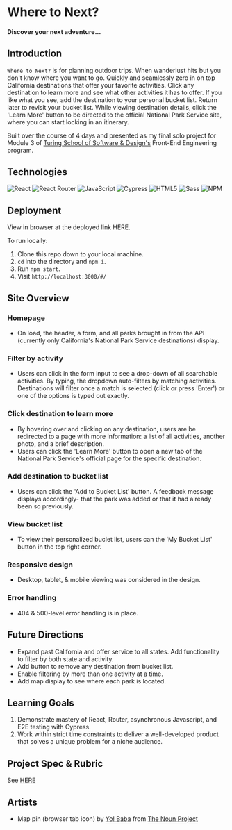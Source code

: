 # Where to Next?

#### Discover your next adventure...

## Introduction
`Where to Next?` is for planning outdoor trips. When wanderlust hits but you don't know where you want to go. Quickly and seamlessly zero in on top California destinations that offer your favorite activities. Click any destination to learn more and see what other activities it has to offer. If you like what you see, add the destination to your personal bucket list. Return later to revisit your bucket list. While viewing destination details, click the 'Learn More' button to be directed to the official National Park Service site, where you can start locking in an itinerary.

Built over the course of 4 days and presented as my final solo project for Module 3 of [Turing School of Software & Design's](https://turing.edu/) Front-End Engineering program.

## Technologies
![React](https://img.shields.io/badge/react-%2320232a.svg?style=for-the-badge&logo=react&logoColor=%2361DAFB)
![React Router](https://img.shields.io/badge/-React%20Router-211f20?logo=react-router&logoColor=61DAFB&style=for-the-badge)
![JavaScript](https://img.shields.io/badge/javascript-%23323330.svg?style=for-the-badge&logo=javascript&logoColor=%23F7DF1E)
![Cypress](https://img.shields.io/badge/-cypress-black?logo=cypress&logoColor=white&style=for-the-badge)
![HTML5](https://img.shields.io/badge/HTML5-E34F26?style=for-the-badge&logo=html5&logoColor=white)
![Sass](https://img.shields.io/badge/Sass-CC6699?style=for-the-badge&logo=sass&logoColor=white)
![NPM](https://img.shields.io/badge/NPM-%23000000.svg?style=for-the-badge&logo=npm&logoColor=white)

## Deployment
View in browser at the deployed link HERE.

To run locally:
1. Clone this repo down to your local machine.
2. `cd` into the directory and `npm i`.
3. Run `npm start`.
4. Visit `http://localhost:3000/#/`

## Site Overview
### Homepage
- On load,  the header, a form, and all parks brought in from the API (currently only California's National Park Service destinations) display.

### Filter by activity
- Users can click in the form input to see a drop-down of all searchable activities. By typing, the dropdown auto-filters by matching activities. Destinations will filter once a match is selected (click or press 'Enter') or one of the options is typed out exactly.

### Click destination to learn more
- By hovering over and clicking on any destination, users are be redirected to a page with more information: a list of all activities, another photo, and a brief description.
- Users can click the 'Learn More' button to open a new tab of the National Park Service's official page for the specific destination.

### Add destination to bucket list
- Users can click the 'Add to Bucket List' button. A feedback message displays accordingly- that the park was added or that it had already been so previously.

### View bucket list
- To view their personalized buclet list, users can the 'My Bucket List' button in the top right corner.   

### Responsive design
- Desktop, tablet, & mobile viewing was considered in the design.

### Error handling
- 404 & 500-level error handling is in place.

## Future Directions
- Expand past California and offer service to all states. Add functionality to filter by both state and activity.
- Add button to remove any destination from bucket list.
- Enable filtering by more than one activity at a time.
- Add map display to see where each park is located.

## Learning Goals
1. Demonstrate mastery of React, Router, asynchronous Javascript, and E2E testing with Cypress.
2. Work within strict time constraints to deliver a well-developed product that solves a unique problem for a niche audience. 

## Project Spec & Rubric
See [HERE](https://frontend.turing.edu/projects/module-3/showcase.html)

## Artists
- Map pin (browser tab icon) by [Yo! Baba](https://thenounproject.com/vectormarket01/) from [The Noun Project](https://thenounproject.com/)
